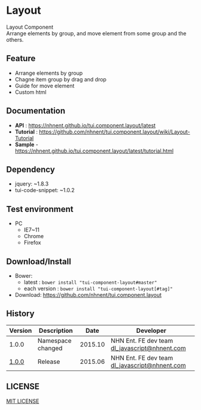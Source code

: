 Layout
===============
Layout Component<br>
Arrange elements by group, and move element from some group and the others.

## Feature
* Arrange elements by group
* Chagne item group by drag and drop
* Guide for move element
* Custom html 

## Documentation
* **API** : https://nhnent.github.io/tui.component.layout/latest
* **Tutorial** : https://github.com/nhnent/tui.component.layout/wiki/Layout-Tutorial
* **Sample** - https://nhnent.github.io/tui.component.layout/latest/tutorial.html

## Dependency
* jquery: ~1.8.3
* tui-code-snippet: ~1.0.2

## Test environment
* PC
	* IE7~11
	* Chrome
	* Firefox

## Download/Install
* Bower:
   * latest : `bower install "tui-component-layout#master"`
   * each version : `bower install "tui-component-layout[#tag]"`
* Download: https://github.com/nhnent/tui.component.layout

## History
| Version | Description | Date | Developer |
| ---- | ---- | ---- | ---- |
| 1.0.0 | Namespace changed | 2015.10 | NHN Ent. FE dev team <dl_javascript@nhnent.com> |
| <a href="https://nhnent.github.io/tui.component.layout/1.0.0/" target="_blank">1.0.0</a> | Release | 2015.06 | NHN Ent. FE dev team <dl_javascript@nhnent.com> |

## LICENSE
[MIT LICENSE](LICENSE)
